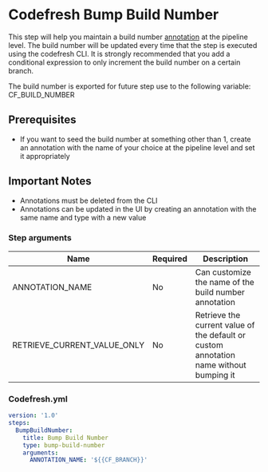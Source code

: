 # Codefresh Bump Build Number

This step will help you maintain a build number [annotation](https://codefresh.io/docs/docs/codefresh-yaml/annotations/) at the pipeline level. The build number will be updated every time that the step is executed using the codefresh CLI. It is strongly recommended that you add a conditional expression to only increment the build number on a certain branch.

The build number is exported for future step use to the following variable: CF_BUILD_NUMBER

## Prerequisites

- If you want to seed the build number at something other than 1, create an annotation with the name of your choice at the pipeline level and set it appropriately

## Important Notes
- Annotations must be deleted from the CLI
- Annotations can be updated in the UI by creating an annotation with the same name and type with a new value

### Step arguments

Name|Required|Description
---|---|---
ANNOTATION_NAME | No | Can customize the name of the build number annotation
RETRIEVE_CURRENT_VALUE_ONLY | No  | Retrieve the current value of the default or custom annotation name without bumping it

### Codefresh.yml

```yaml
version: '1.0'
steps:
  BumpBuildNumber:
    title: Bump Build Number
    type: bump-build-number
    arguments:
      ANNOTATION_NAME: '${{CF_BRANCH}}'
```
